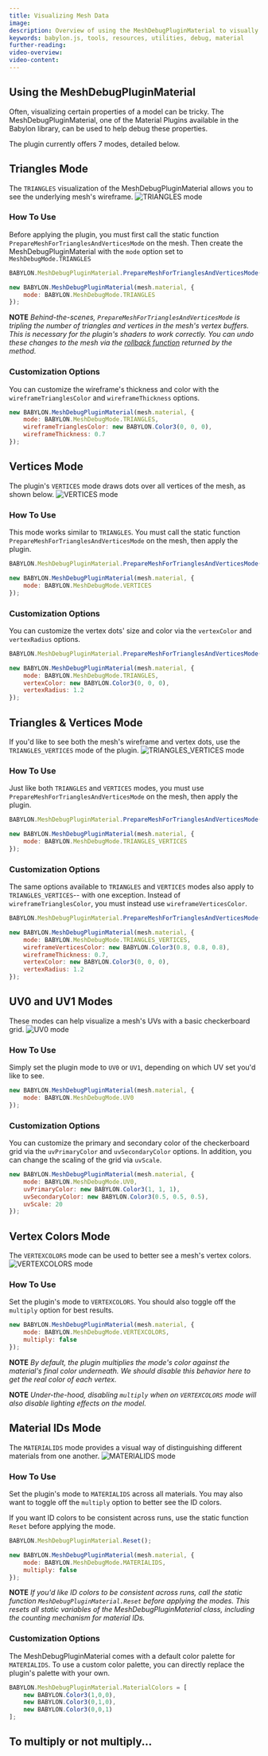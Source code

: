 ```yaml
---
title: Visualizing Mesh Data
image: 
description: Overview of using the MeshDebugPluginMaterial to visually debug model data.
keywords: babylon.js, tools, resources, utilities, debug, material
further-reading:
video-overview:
video-content:
---
```


## Using the MeshDebugPluginMaterial
Often, visualizing certain properties of a model can be tricky.
The MeshDebugPluginMaterial, one of the Material Plugins available in the Babylon library, can be used to help debug these properties.

The plugin currently offers 7 modes, detailed below.

## Triangles Mode
The `TRIANGLES` visualization of the MeshDebugPluginMaterial allows you to see the underlying mesh's wireframe. 
![TRIANGLES mode](/img/extensions/materials/mdp_triangles.png)

### How To Use
Before applying the plugin, you must first call the static function `PrepareMeshForTrianglesAndVerticesMode` on the mesh. Then create the MeshDebugPluginMaterial with the `mode` option set to `MeshDebugMode.TRIANGLES`

```javascript
BABYLON.MeshDebugPluginMaterial.PrepareMeshForTrianglesAndVerticesMode(mesh);

new BABYLON.MeshDebugPluginMaterial(mesh.material, {
    mode: BABYLON.MeshDebugMode.TRIANGLES
});
```

**NOTE** _Behind-the-scenes, `PrepareMeshForTrianglesAndVerticesMode` is tripling the number of triangles and vertices in the mesh's vertex buffers. This is necessary for the plugin's shaders to work correctly. You can undo these changes to the mesh via the [rollback function](/typedoc/classes/BABYLON.MeshDebugPluginMaterial#PrepareMeshForTrianglesAndVerticesMode) returned by the method._

### Customization Options
You can customize the wireframe's thickness and color with the `wireframeTrianglesColor` and `wireframeThickness` options.

```javascript
new BABYLON.MeshDebugPluginMaterial(mesh.material, {
    mode: BABYLON.MeshDebugMode.TRIANGLES,
    wireframeTrianglesColor: new BABYLON.Color3(0, 0, 0),
    wireframeThickness: 0.7
});
```

## Vertices Mode
The plugin's `VERTICES` mode draws dots over all vertices of the mesh, as shown below.
![VERTICES mode](/img/extensions/materials/mdp_vertices.png)

### How To Use
This mode works similar to `TRIANGLES`. You must call the static function `PrepareMeshForTrianglesAndVerticesMode` on the mesh, then apply the plugin.

```javascript
BABYLON.MeshDebugPluginMaterial.PrepareMeshForTrianglesAndVerticesMode(mesh);

new BABYLON.MeshDebugPluginMaterial(mesh.material, {
    mode: BABYLON.MeshDebugMode.VERTICES
});
```

### Customization Options
You can customize the vertex dots' size and color via the `vertexColor` and `vertexRadius` options.

```javascript
BABYLON.MeshDebugPluginMaterial.PrepareMeshForTrianglesAndVerticesMode(mesh);

new BABYLON.MeshDebugPluginMaterial(mesh.material, {
    mode: BABYLON.MeshDebugMode.TRIANGLES,
    vertexColor: new BABYLON.Color3(0, 0, 0),
    vertexRadius: 1.2
});
```

## Triangles & Vertices Mode
If you'd like to see both the mesh's wireframe and vertex dots, use the `TRIANGLES_VERTICES` mode of the plugin.
![TRIANGLES_VERTICES mode](/img/extensions/materials/mdp_trianglesvertices.png)

### How To Use
Just like both `TRIANGLES` and `VERTICES` modes, you must use `PrepareMeshForTrianglesAndVerticesMode` on the mesh, then apply the plugin.

```javascript
BABYLON.MeshDebugPluginMaterial.PrepareMeshForTrianglesAndVerticesMode(mesh);

new BABYLON.MeshDebugPluginMaterial(mesh.material, {
    mode: BABYLON.MeshDebugMode.TRIANGLES_VERTICES
});
```

### Customization Options
The same options available to `TRIANGLES` and `VERTICES` modes also apply to `TRIANGLES_VERTICES`-- with one exception. Instead of `wireframeTrianglesColor`, you must instead use `wireframeVerticesColor`. 

```javascript
BABYLON.MeshDebugPluginMaterial.PrepareMeshForTrianglesAndVerticesMode(mesh);

new BABYLON.MeshDebugPluginMaterial(mesh.material, {
    mode: BABYLON.MeshDebugMode.TRIANGLES_VERTICES,
    wireframeVerticesColor: new BABYLON.Color3(0.8, 0.8, 0.8),
    wireframeThickness: 0.7,
    vertexColor: new BABYLON.Color3(0, 0, 0),
    vertexRadius: 1.2
});
```

## UV0 and UV1 Modes
These modes can help visualize a mesh's UVs with a basic checkerboard grid.
![UV0 mode](/img/extensions/materials/mdp_uv0.png)

### How To Use
Simply set the plugin mode to `UV0` or `UV1`, depending on which UV set you'd like to see.

```javascript
new BABYLON.MeshDebugPluginMaterial(mesh.material, {
    mode: BABYLON.MeshDebugMode.UV0
});
```

### Customization Options
You can customize the primary and secondary color of the checkerboard grid via the `uvPrimaryColor` and `uvSecondaryColor` options. In addition, you can change the scaling of the grid via `uvScale`.

```javascript
new BABYLON.MeshDebugPluginMaterial(mesh.material, {
    mode: BABYLON.MeshDebugMode.UV0,
    uvPrimaryColor: new BABYLON.Color3(1, 1, 1),
    uvSecondaryColor: new BABYLON.Color3(0.5, 0.5, 0.5),
    uvScale: 20
});
```

## Vertex Colors Mode
The `VERTEXCOLORS` mode can be used to better see a mesh's vertex colors.
![VERTEXCOLORS mode](/img/extensions/materials/mdp_vertexcolors.png)

### How To Use
Set the plugin's mode to `VERTEXCOLORS`. You should also toggle off the `multiply` option for best results.

```javascript
new BABYLON.MeshDebugPluginMaterial(mesh.material, {
    mode: BABYLON.MeshDebugMode.VERTEXCOLORS,
    multiply: false
});
```

**NOTE** _By default, the plugin multiplies the mode's color against the material's final color underneath. We should disable this behavior here to get the real color of each vertex._

**NOTE** _Under-the-hood, disabling `multiply` when on `VERTEXCOLORS` mode will also disable lighting effects on the model._


## Material IDs Mode
The `MATERIALIDS` mode provides a visual way of distinguishing different materials from one another.
![MATERIALIDS mode](/img/extensions/materials/mdp_materialids.png)

### How To Use
Set the plugin's mode to `MATERIALIDS` across all materials. You may also want to toggle off the `multiply` option to better see the ID colors.

If you want ID colors to be consistent across runs, use the static function `Reset` before applying the mode.

```javascript
BABYLON.MeshDebugPluginMaterial.Reset();

new BABYLON.MeshDebugPluginMaterial(mesh.material, {
    mode: BABYLON.MeshDebugMode.MATERIALIDS,
    multiply: false
});
```
**NOTE** _If you'd like ID colors to be consistent across runs, call the static function `MeshDebugPluginMaterial.Reset` before applying the modes. This resets all static variables of the MeshDebugPluginMaterial class, including the counting mechanism for material IDs._

### Customization Options
The MeshDebugPluginMaterial comes with a default color palette for `MATERIALIDS`. To use a custom color palette, you can directly replace the plugin's palette with your own.

```javascript
BABYLON.MeshDebugPluginMaterial.MaterialColors = [
    new BABYLON.Color3(1,0,0),
    new BABYLON.Color3(0,1,0),
    new BABYLON.Color3(0,0,1)
];
```
    



## To multiply or not multiply...


